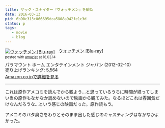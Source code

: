 ```yaml
---
title: ザック・スナイダー『ウォッチメン』を観た
date: 2016-03-13
pid: 6b90c313c066695dca5808a942fe1c3d
status: p
tags:
   - movie
   - blog
---
```


<div class="amazlet-box" style="margin-bottom:0px;"><div class="amazlet-image" style="float:left;margin:0px 12px 1px 0px;"><a href="http://www.amazon.co.jp/exec/obidos/ASIN/B0064LS5P6/dotimpact-22/ref=nosim/" name="amazletlink" target="_blank"><img src="http://ecx.images-amazon.com/images/I/51g6m9zMC3L._SL160_.jpg" alt="ウォッチメン [Blu-ray]" style="border: none;" /></a></div><div class="amazlet-info" style="line-height:120%; margin-bottom: 10px"><div class="amazlet-name" style="margin-bottom:10px;line-height:120%"><a href="http://www.amazon.co.jp/exec/obidos/ASIN/B0064LS5P6/dotimpact-22/ref=nosim/" name="amazletlink" target="_blank">ウォッチメン [Blu-ray]</a><div class="amazlet-powered-date" style="font-size:80%;margin-top:5px;line-height:120%">posted with <a href="http://www.amazlet.com/" title="amazlet" target="_blank">amazlet</a> at 16.03.14</div></div><div class="amazlet-detail">パラマウント ホーム エンタテインメント ジャパン (2012-02-10)<br />売り上げランキング: 5,564<br /></div><div class="amazlet-sub-info" style="float: left;"><div class="amazlet-link" style="margin-top: 5px"><a href="http://www.amazon.co.jp/exec/obidos/ASIN/B0064LS5P6/dotimpact-22/ref=nosim/" name="amazletlink" target="_blank">Amazon.co.jpで詳細を見る</a></div></div></div><div class="amazlet-footer" style="clear: left"></div></div>

---- 

これは原作アメコミを読んでから観よう…と思っているうちに時間が経ってしまい当の原作もなかなか読めないので映画から観てみた。なるほどこれは雰囲気だけなんだろうな…という感じの映画だった。原作読もう。

アメコミのバタ臭さをわりとそのまま出した感じのキャスティングはなかなかよかった。